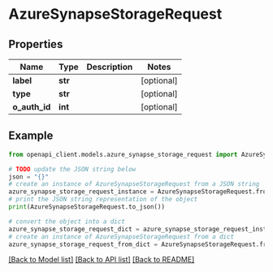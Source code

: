 # AzureSynapseStorageRequest


## Properties

Name | Type | Description | Notes
------------ | ------------- | ------------- | -------------
**label** | **str** |  | [optional] 
**type** | **str** |  | [optional] 
**o_auth_id** | **int** |  | [optional] 

## Example

```python
from openapi_client.models.azure_synapse_storage_request import AzureSynapseStorageRequest

# TODO update the JSON string below
json = "{}"
# create an instance of AzureSynapseStorageRequest from a JSON string
azure_synapse_storage_request_instance = AzureSynapseStorageRequest.from_json(json)
# print the JSON string representation of the object
print(AzureSynapseStorageRequest.to_json())

# convert the object into a dict
azure_synapse_storage_request_dict = azure_synapse_storage_request_instance.to_dict()
# create an instance of AzureSynapseStorageRequest from a dict
azure_synapse_storage_request_from_dict = AzureSynapseStorageRequest.from_dict(azure_synapse_storage_request_dict)
```
[[Back to Model list]](../README.md#documentation-for-models) [[Back to API list]](../README.md#documentation-for-api-endpoints) [[Back to README]](../README.md)


